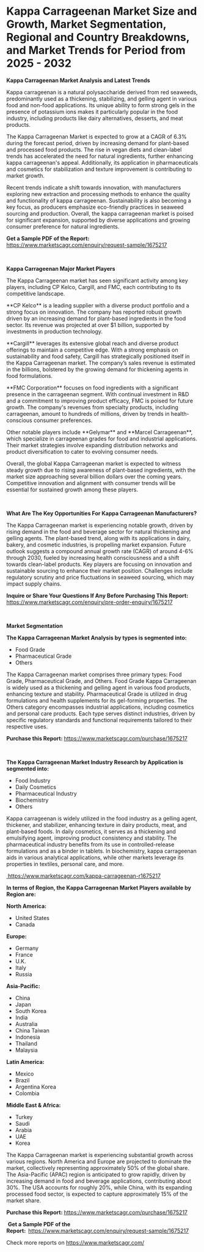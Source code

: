 <p><h1>Kappa Carrageenan Market Size and Growth, Market Segmentation, Regional and Country Breakdowns, and Market Trends for Period from 2025 -  2032</h1></p><p><strong>Kappa Carrageenan Market Analysis and Latest Trends</strong></p>
<p><p>Kappa carrageenan is a natural polysaccharide derived from red seaweeds, predominantly used as a thickening, stabilizing, and gelling agent in various food and non-food applications. Its unique ability to form strong gels in the presence of potassium ions makes it particularly popular in the food industry, including products like dairy alternatives, desserts, and meat products.</p><p>The Kappa Carrageenan Market is expected to grow at a CAGR of 6.3% during the forecast period, driven by increasing demand for plant-based and processed food products. The rise in vegan diets and clean-label trends has accelerated the need for natural ingredients, further enhancing kappa carrageenan's appeal. Additionally, its application in pharmaceuticals and cosmetics for stabilization and texture improvement is contributing to market growth. </p><p>Recent trends indicate a shift towards innovation, with manufacturers exploring new extraction and processing methods to enhance the quality and functionality of kappa carrageenan. Sustainability is also becoming a key focus, as producers emphasize eco-friendly practices in seaweed sourcing and production. Overall, the kappa carrageenan market is poised for significant expansion, supported by diverse applications and growing consumer preference for natural ingredients.</p></p>
<p><strong>Get a Sample PDF of the Report:&nbsp;</strong> <a href="https://www.marketscagr.com/enquiry/request-sample/1675217?utm_campaign=2253&utm_medium=2&utm_source=Github&utm_content=ia&utm_term=30012025&utm_id=kappa-carrageenan">https://www.marketscagr.com/enquiry/request-sample/1675217</a></p>
<p>&nbsp;</p>
<p><strong>Kappa Carrageenan Major Market Players</strong></p>
<p><p>The Kappa Carrageenan market has seen significant activity among key players, including CP Kelco, Cargill, and FMC, each contributing to its competitive landscape. </p><p>**CP Kelco** is a leading supplier with a diverse product portfolio and a strong focus on innovation. The company has reported robust growth driven by an increasing demand for plant-based ingredients in the food sector. Its revenue was projected at over $1 billion, supported by investments in production technology.</p><p>**Cargill** leverages its extensive global reach and diverse product offerings to maintain a competitive edge. With a strong emphasis on sustainability and food safety, Cargill has strategically positioned itself in the Kappa Carrageenan market. The company’s sales revenue is estimated in the billions, bolstered by the growing demand for thickening agents in food formulations.</p><p>**FMC Corporation** focuses on food ingredients with a significant presence in the carrageenan segment. With continual investment in R&D and a commitment to improving product efficacy, FMC is poised for future growth. The company's revenues from specialty products, including carrageenan, amount to hundreds of millions, driven by trends in health-conscious consumer preferences.</p><p>Other notable players include **Gelymar** and **Marcel Carrageenan**, which specialize in carrageenan grades for food and industrial applications. Their market strategies involve expanding distribution networks and product diversification to cater to evolving consumer needs. </p><p>Overall, the global Kappa Carrageenan market is expected to witness steady growth due to rising awareness of plant-based ingredients, with the market size approaching several billion dollars over the coming years. Competitive innovation and alignment with consumer trends will be essential for sustained growth among these players.</p></p>
<p>&nbsp;</p>
<p><strong>What Are The Key Opportunities For Kappa Carrageenan Manufacturers?</strong></p>
<p><p>The Kappa Carrageenan market is experiencing notable growth, driven by rising demand in the food and beverage sector for natural thickening and gelling agents. The plant-based trend, along with its applications in dairy, bakery, and cosmetic industries, is propelling market expansion. Future outlook suggests a compound annual growth rate (CAGR) of around 4-6% through 2030, fueled by increasing health consciousness and a shift towards clean-label products. Key players are focusing on innovation and sustainable sourcing to enhance their market position. Challenges include regulatory scrutiny and price fluctuations in seaweed sourcing, which may impact supply chains.</p></p>
<p><strong>Inquire or Share Your Questions If Any Before Purchasing This Report:</strong> <a href="https://www.marketscagr.com/enquiry/pre-order-enquiry/1675217?utm_campaign=2253&utm_medium=2&utm_source=Github&utm_content=ia&utm_term=30012025&utm_id=kappa-carrageenan">https://www.marketscagr.com/enquiry/pre-order-enquiry/1675217</a></p>
<p>&nbsp;</p>
<p><strong>Market Segmentation</strong></p>
<p><strong>The Kappa Carrageenan Market Analysis by types is segmented into:</strong></p>
<p><ul><li>Food Grade</li><li>Pharmaceutical Grade</li><li>Others</li></ul></p>
<p><p>The Kappa Carrageenan market comprises three primary types: Food Grade, Pharmaceutical Grade, and Others. Food Grade Kappa Carrageenan is widely used as a thickening and gelling agent in various food products, enhancing texture and stability. Pharmaceutical Grade is utilized in drug formulations and health supplements for its gel-forming properties. The Others category encompasses industrial applications, including cosmetics and personal care products. Each type serves distinct industries, driven by specific regulatory standards and functional requirements tailored to their respective uses.</p></p>
<p><strong>Purchase this Report:&nbsp;</strong><a href="https://www.marketscagr.com/purchase/1675217?utm_campaign=2253&utm_medium=2&utm_source=Github&utm_content=ia&utm_term=30012025&utm_id=kappa-carrageenan">https://www.marketscagr.com/purchase/1675217</a></p>
<p>&nbsp;</p>
<p><strong>The Kappa Carrageenan Market Industry Research by Application is segmented into:</strong></p>
<p><ul><li>Food Industry</li><li>Daily Cosmetics</li><li>Pharmaceutical Industry</li><li>Biochemistry</li><li>Others</li></ul></p>
<p><p>Kappa carrageenan is widely utilized in the food industry as a gelling agent, thickener, and stabilizer, enhancing texture in dairy products, meat, and plant-based foods. In daily cosmetics, it serves as a thickening and emulsifying agent, improving product consistency and stability. The pharmaceutical industry benefits from its use in controlled-release formulations and as a binder in tablets. In biochemistry, kappa carrageenan aids in various analytical applications, while other markets leverage its properties in textiles, personal care, and more.</p></p>
<p><a href="https://www.marketscagr.com/kappa-carrageenan-r1675217?utm_campaign=2253&utm_medium=2&utm_source=Github&utm_content=ia&utm_term=30012025&utm_id=kappa-carrageenan">&nbsp;https://www.marketscagr.com/kappa-carrageenan-r1675217</a></p>
<p><strong>In terms of Region, the Kappa Carrageenan Market Players available by Region are:</strong></p>
<p>
    <p> <strong> North America: </strong>
        <ul>
            <li>United States</li>
            <li>Canada</li>
        </ul>
        </p> 
    <p> <strong> Europe: </strong>
        <ul>
            <li>Germany</li>
            <li>France</li>
            <li>U.K.</li>
            <li>Italy</li>
            <li>Russia</li>
        </ul>
        </p> 
    <p> <strong> Asia-Pacific: </strong>
        <ul>
            <li>China</li>
            <li>Japan</li>
            <li>South Korea</li>
            <li>India</li>
            <li>Australia</li>
            <li>China Taiwan</li>
            <li>Indonesia</li>
            <li>Thailand</li>
            <li>Malaysia</li>
        </ul>
        </p> 
    <p> <strong> Latin America: </strong>
        <ul>
            <li>Mexico</li>
            <li>Brazil</li>
            <li>Argentina Korea</li>
            <li>Colombia</li>
        </ul>
        </p> 
    <p> <strong> Middle East & Africa: </strong>
        <ul>
            <li>Turkey</li>
            <li>Saudi</li>
            <li>Arabia</li>
            <li>UAE</li>
            <li>Korea</li>
        </ul>
    </p>
    </p>
<p><p>The Kappa Carrageenan market is experiencing substantial growth across various regions. North America and Europe are projected to dominate the market, collectively representing approximately 50% of the global share. The Asia-Pacific (APAC) region is anticipated to grow rapidly, driven by increasing demand in food and beverage applications, contributing about 30%. The USA accounts for roughly 20%, while China, with its expanding processed food sector, is expected to capture approximately 15% of the market share.</p></p>
<p><strong>Purchase this Report: </strong><a href="https://www.marketscagr.com/purchase/1675217?utm_campaign=2253&utm_medium=2&utm_source=Github&utm_content=ia&utm_term=30012025&utm_id=kappa-carrageenan">https://www.marketscagr.com/purchase/1675217</a></p>
<p>&nbsp;<strong>Get a Sample PDF of the Report:&nbsp;&nbsp;</strong><a href="https://www.marketscagr.com/enquiry/request-sample/1675217?utm_campaign=2253&utm_medium=2&utm_source=Github&utm_content=ia&utm_term=30012025&utm_id=kappa-carrageenan">https://www.marketscagr.com/enquiry/request-sample/1675217</a></p>
<p><strong></strong></p>
<p>Check more reports on <a href="https://www.marketscagr.com/?utm_campaign=2253&utm_medium=2&utm_source=Github&utm_content=ia&utm_term=30012025&utm_id=kappa-carrageenan">https://www.marketscagr.com/</a></p>